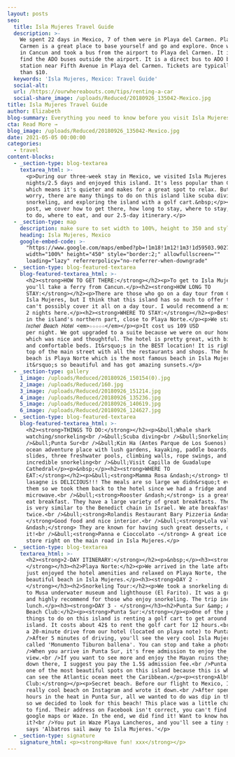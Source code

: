 ```yaml
---
layout: posts
seo:
  title: Isla Mujeres Travel Guide
  description: >-
    We spent 22 days in Mexico, 7 of them were in Playa del Carmen. Playa del
    Carmen is a great place to base yourself and go and explore. Once we landed
    in Cancun and took a bus from the airport to Playa del Carmen. It is easy to
    find the ADO buses outside the airport. It is a direct bus to ADO bus
    station near Fifth Avenue in Playa del Carmen. Tickets are typically less
    than $10.
  keywords: 'Isla Mujeres, Mexico: Travel Guide'
  social-alt:
  url: /https://ourwhereabouts.com/tips/renting-a-car
  social-share_image: /uploads/Reduced/20180926_135042-Mexico.jpg
title: Isla Mujeres Travel Guide
author: Elizabeth
blog-summary: Everything you need to know before you visit Isla Mujeres, Mexico
cta: Read More →
blog_image: /uploads/Reduced/20180926_135042-Mexico.jpg
date: 2021-05-05 00:00:00
categories:
  - travel
content-blocks:
  - _section-type: blog-textarea
    textarea_html: >-
      <p>During our three-week stay in Mexico, we visited Isla Mujeres for three
      nights/2.5 days and enjoyed this island. It's less popular than Cancun
      which means it's quieter and makes for a great spot to relax. But don't
      worry, there are many things to do on this island like scuba diving,
      snorkeling, and exploring the island with a golf cart.&nbsp;</p><p>In this
      post, we cover how to get there, how long to stay, where to stay, things
      to do, where to eat, and our 2.5-day itinerary.</p>
  - _section-type: map
    description: make sure to set width to 100%, height to 350 and style to border 2
    heading: Isla Mujeres, Mexico
    google-embed-code: >-
      "https://www.google.com/maps/embed?pb=!1m18!1m12!1m3!1d59503.902741085105!2d-86.76673806558148!3d21.232089637340476!2m3!1f0!2f0!3f0!3m2!1i1024!2i768!4f13.1!3m3!1m2!1s0x8f4c255cc7546269%3A0x31c329d38783bdbf!2sIsla%20Mujeres!5e0!3m2!1sen!2sil!4v1661503042532!5m2!1sen!2sil"
      width="100%" height="450" style="border:2;" allowfullscreen=""
      loading="lazy" referrerpolicy="no-referrer-when-downgrade"
  - _section-type: blog-featured-textarea
    blog-featured-textarea_html: >-
      <h2><strong>HOW TO GET THERE:</strong></h2><p>To get to Isla Mujeres,
      you'll take a ferry from Cancun.</p><h2><strong>HOW LONG TO
      STAY:</strong></h2><p>There are those who go on a day tour from Cancun to
      Isla Mujeres, but I think that this island has so much to offer that you
      can't possibly cover it all on a day tour. I would recommend a minimum of
      2 nights here.</p><h2><strong>WHERE TO STAY:</strong></h2><p>Best to stay
      in the island's northern part, close to Playa Norte.</p><p>We stayed at
      𝐼𝑥𝑐ℎ𝑒𝑙 𝐵𝑒𝑎𝑐ℎ 𝐻𝑜𝑡𝑒𝑙 <em>☆☆☆☆☆</em></p><p>It cost us 109 USD
      per night. We got upgraded to a suite because we were on our honeymoon,
      which was nice and thoughtful. The hotel is pretty great, with big rooms
      and comfortable beds. It&rsquo;s in the BEST location! It is right on the
      top of the main street with all the restaurants and shops. The hotel's
      beach is Playa Norte which is the most famous beach in Isla Mujeres;
      it&rsquo;s so beautiful and has got amazing sunsets.</p>
  - _section-type: gallery
    1_image: /uploads/Reduced/20180926_150154(0).jpg
    2_image: /uploads/Reduced/160.jpg
    3_image: /uploads/Reduced/20180926_151214.jpg
    4_image: /uploads/Reduced/20180926_135236.jpg
    5_image: /uploads/Reduced/20180926_140619.jpg
    6_image: /uploads/Reduced/20180926_124627.jpg
  - _section-type: blog-featured-textarea
    blog-featured-textarea_html: >-
      <h2><strong>THINGS TO DO:</strong></h2><p>&bull;Whale shark
      watching/snorkeling<br />&bull;Scuba diving<br />&bull;Snorkeling tours<br
      />&bull;Punta Sur<br />&bull;Kin Ha (Antes Parque de Los Suenos) - an
      ocean adventure place with lush gardens, kayaking, paddle boards, water
      slides, three freshwater pools, climbing walls, rope swings, and
      incredible snorkeling<br />&bull;Visit Capilla de Guadalupe
      Cathedral</p><p>&nbsp;</p><h2><strong>WHERE TO
      EAT:</strong></h2><p>&bull;<strong>Mamma Rosa &ndash;</strong> their
      lasagne is DELICIOUS!!! The meals are so large we didn&rsquo;t even finish
      them so we took them back to the hotel since we had a fridge and a
      microwave.<br />&bull;<strong>Rooster &ndash;</strong> is a great place to
      eat breakfast. They have a large variety of great breakfasts. Their menu
      is very similar to the Benedict chain in Israel. We ate breakfast there
      twice.<br />&bull;<strong>Rolandis Restaurant Bary Pizzeria &ndash;
      </strong>Good food and nice interior.<br />&bull;<strong>Lola valentine
      &ndash;</strong> They are known for having such great desserts, don't miss
      it!<br />&bull;<strong>Panna e Cioccolato -</strong> A great ice cream
      store right on the main road in Isla Mujeres.</p>
  - _section-type: blog-textarea
    textarea_html: >-
      <h2><strong>2-DAY ITINERARY:</strong></h2><p>&nbsp;</p><h3><strong>DAY 1 -
      </strong></h3><h2>Playa Norte:</h2><p>We arrived in the late afternoon and
      just enjoyed the hotel amenities and relaxed on Playa Norte, the most
      beautiful beach in Isla Mujeres.</p><h3><strong>DAY 2 -
      </strong></h3><h2>Snorkeling Tour:</h2><p>️We took a snorkeling day tour
      to Musa underwater museum and lighthouse (El Farito). It was a great trip
      and highly recommend for those who enjoy snorkeling. The trip includes
      lunch.</p><h3><strong>DAY 3 - </strong></h3><h2>Punta Sur &amp; Albtros
      Beach Club:</h2><p><strong>Punta Sur:</strong></p><p>One of the popular
      things to do on this island is renting a golf cart to get around the
      island. It costs about 42$ to rent the golf cart for 12 hours.<br />It is
      a 20-minute drive from our hotel (located on playa note) to Punta Sur.<br
      />After 5 minutes of driving, you'll see the very cool Isla Mujeres sign
      called 'Monumento Tiburon ballena'. You can stop and take a photo.<br
      />When you arrive in Punta Sur, it's free admission to enjoy the beautiful
      view.<br />If you want to see more and enjoy the Mayan ruins they have
      down there, I suggest you pay the 1.5$ admission fee.<br />Punta Sur is
      one of the most beautiful spots on this island because this is where you
      can see the Atlantic ocean meet the Caribbean.</p><p><strong>Albtros Beach
      Club:</strong></p><p>Secret beach. Before our flight to Mexico, I saw this
      really cool beach on Instagram and wrote it down.<br />After spending
      hours in the heat in Punta Sur, all we wanted to do was dip in the water,
      so we decided to look for this beach! This place was a little challenging
      to find. Their address on Facebook isn't correct, you can't find it on
      google maps or Waze. In the end, we did find it! Want to know how to find
      it?<br />You put in Waze Playa Lancheros, and you'll see a tiny sign that
      says 'Albatros sail away to Isla Mujeres.'</p>
  - _section-type: signature
    signature_html: <p><strong>Have fun! xxx</strong></p>
---
```

